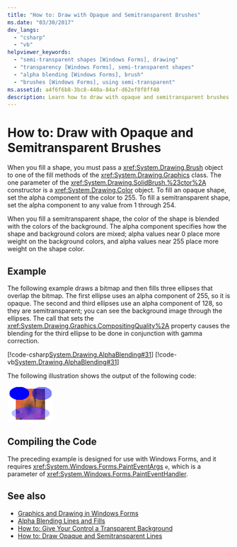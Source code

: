 ```yaml
---
title: "How to: Draw with Opaque and Semitransparent Brushes"
ms.date: "03/30/2017"
dev_langs: 
  - "csharp"
  - "vb"
helpviewer_keywords: 
  - "semi-transparent shapes [Windows Forms], drawing"
  - "transparency [Windows Forms], semi-transparent shapes"
  - "alpha blending [Windows Forms], brush"
  - "brushes [Windows Forms], using semi-transparent"
ms.assetid: a4f6f6b8-3bc8-440a-84af-d62ef0f8ff40
description: Learn how to draw with opaque and semitransparent brushes by setting the alpha component to 255 for opaque or 1 through 254 for semitransparent.
---
```

# How to: Draw with Opaque and Semitransparent Brushes

When you fill a shape, you must pass a <xref:System.Drawing.Brush> object to one of the fill methods of the <xref:System.Drawing.Graphics> class. The one parameter of the <xref:System.Drawing.SolidBrush.%23ctor%2A> constructor is a <xref:System.Drawing.Color> object. To fill an opaque shape, set the alpha component of the color to 255. To fill a semitransparent shape, set the alpha component to any value from 1 through 254.  
  
 When you fill a semitransparent shape, the color of the shape is blended with the colors of the background. The alpha component specifies how the shape and background colors are mixed; alpha values near 0 place more weight on the background colors, and alpha values near 255 place more weight on the shape color.  
  
## Example  

 The following example draws a bitmap and then fills three ellipses that overlap the bitmap. The first ellipse uses an alpha component of 255, so it is opaque. The second and third ellipses use an alpha component of 128, so they are semitransparent; you can see the background image through the ellipses. The call that sets the <xref:System.Drawing.Graphics.CompositingQuality%2A> property causes the blending for the third ellipse to be done in conjunction with gamma correction.  

 [!code-csharp[System.Drawing.AlphaBlending#31](~/samples/snippets/csharp/VS_Snippets_Winforms/System.Drawing.AlphaBlending/CS/Class1.cs#31)]
 [!code-vb[System.Drawing.AlphaBlending#31](~/samples/snippets/visualbasic/VS_Snippets_Winforms/System.Drawing.AlphaBlending/VB/Class1.vb#31)]  

 The following illustration shows the output of the following code:
  
 ![Illustration that shows opaque and semitransparent output.](./media/how-to-draw-with-opaque-and-semitransparent-brushes/compositingquality-ellipse-semitransparent.png)  
  
## Compiling the Code  

 The preceding example is designed for use with Windows Forms, and it requires <xref:System.Windows.Forms.PaintEventArgs> `e`, which is a parameter of <xref:System.Windows.Forms.PaintEventHandler>.  
  
## See also

- [Graphics and Drawing in Windows Forms](graphics-and-drawing-in-windows-forms.md)
- [Alpha Blending Lines and Fills](alpha-blending-lines-and-fills.md)
- [How to: Give Your Control a Transparent Background](../controls/how-to-give-your-control-a-transparent-background.md)
- [How to: Draw Opaque and Semitransparent Lines](how-to-draw-opaque-and-semitransparent-lines.md)
